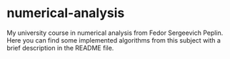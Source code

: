 # numerical-analysis
My university course in numerical analysis from Fedor Sergeevich Peplin. Here you can find some implemented algorithms from this subject with a brief description in the README file.
